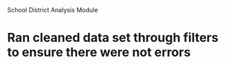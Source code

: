 School District Analysis Module


# Ran cleaned data set through filters to ensure there were not errors

